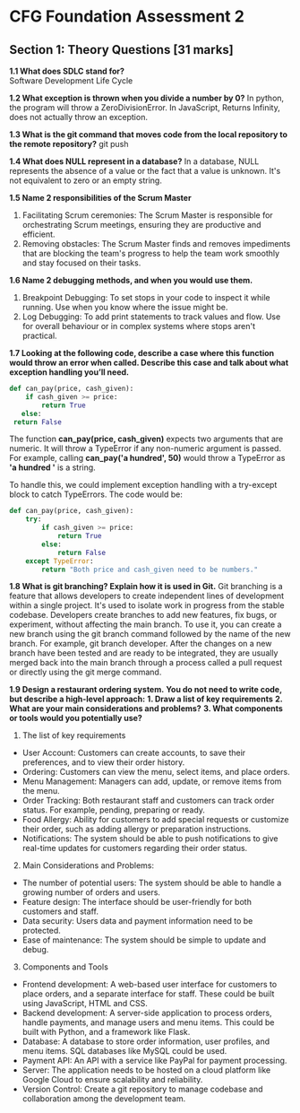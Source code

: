 # CFG Foundation Assessment 2 
## Section 1: Theory Questions [31 marks] 
**1.1 What does SDLC stand for?**  
Software Development Life Cycle


**1.2 What exception is thrown when you divide a number by 0?**
In python, the program will throw a ZeroDivisionError. In JavaScript, Returns Infinity, does not actually throw an exception.

**1.3 What is the git command that moves code from the local repository to the remote repository?** 
git push 

**1.4 What does NULL represent in a database?** 
In a database, NULL represents the absence of a value or the fact that a value is unknown. It's not equivalent to zero or an empty string.


**1.5 Name 2 responsibilities of the Scrum Master**
1. Facilitating Scrum ceremonies: The Scrum Master is responsible for orchestrating Scrum meetings, ensuring they are productive and efficient. 
2. Removing obstacles: The Scrum Master finds and removes impediments that are blocking the team's progress to help the team work smoothly and stay focused on their tasks.

**1.6 Name 2 debugging methods, and when you would use them.** 
1. Breakpoint Debugging: To set stops in your code to inspect it while running. Use when you know where the issue might be.
2. Log Debugging: To add print statements to track values and flow. Use for overall behaviour or in complex systems where stops aren't practical.

**1.7 Looking at the following code, describe a case where this function would throw an error when called. Describe this case and talk about what exception handling you’ll need.** 
```python
def can_pay(price, cash_given):
    if cash_given >= price:
        return True
   else:
 return False
```

The function **can_pay(price, cash_given)** expects two arguments that are numeric. It will throw a TypeError if any non-numeric argument is passed. 
For example, calling **can_pay('a hundred', 50)** would throw a TypeError as **'a hundred '** is a string.

To handle this, we could implement exception handling with a try-except block to catch TypeErrors. The code would be:
```python
def can_pay(price, cash_given): 
    try: 
        if cash_given >= price: 
            return True 
        else: 
            return False 
    except TypeError: 
        return "Both price and cash_given need to be numbers."
```


**1.8 What is git branching? Explain how it is used in Git.**
Git branching is a feature that allows developers to create independent lines of development within a single project. It's used to isolate work in progress from the stable codebase. Developers create branches to add new features, fix bugs, or experiment, without affecting the main branch.
To use it, you can create a new branch using the git branch command followed by the name of the new branch. For example, git branch developer.
After the changes on a new branch have been tested and are ready to be integrated, they are usually merged back into the main branch through a process called a pull request or directly using the git merge command.

**1.9 Design a restaurant ordering system.** 
**You do not need to write code, but describe a high-level approach:** 
**1.	Draw a list of key requirements**
**2.	What are your main considerations and problems?**
**3.	What components or tools would you potentially use?**

1. The list of key requirements
- User Account: Customers can create accounts, to save their preferences, and to view their order history.
- Ordering: Customers can view the menu, select items, and place orders.
- Menu Management: Managers can add, update, or remove items from the menu.
- Order Tracking: Both restaurant staff and customers can track order status. For example, pending, preparing or ready.
- Food Allergy: Ability for customers to add special requests or customize their order, such as adding allergy or preparation instructions.
- Notifications: The system should be able to push notifications to give real-time updates for customers regarding their order status.

2. Main Considerations and Problems:
- The number of potential users: The system should be able to handle a growing number of orders and users.
- Feature design: The interface should be user-friendly for both customers and staff.
- Data security: Users data and payment information need to be protected. 
- Ease of maintenance: The system should be simple to update and debug.

3. Components and Tools
- Frontend development: A web-based user interface for customers to place orders, and a separate interface for staff. These could be built using JavaScript, HTML and CSS.
- Backend development: A server-side application to process orders, handle payments, and manage users and menu items. This could be built with Python, and a framework like Flask.
- Database: A database to store order information, user profiles, and menu items. SQL databases like MySQL could be used.
- Payment API: An API with a service like PayPal for payment processing.
- Server: The application needs to be hosted on a cloud platform like Google Cloud to ensure scalability and reliability.
- Version Control: Create a git repository to manage codebase and collaboration among the development team.

